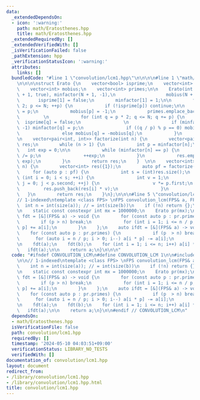 ```yaml
---
data:
  _extendedDependsOn:
  - icon: ':warning:'
    path: math/Eratosthenes.hpp
    title: math/Eratosthenes.hpp
  _extendedRequiredBy: []
  _extendedVerifiedWith: []
  _isVerificationFailed: false
  _pathExtension: hpp
  _verificationStatusIcon: ':warning:'
  attributes:
    links: []
  bundledCode: "#line 1 \"convolution/lcm1.hpp\"\n\n\n\n#line 1 \"math/Eratosthenes.hpp\"\
    \n\n\n\nstruct Erato {\n    vector<bool> isprime;\n    vector<int> minfactor;\n\
    \    vector<int> mobius;\n    vector<int> primes;\n\n    Erato(int N) : isprime(N\
    \ + 1, true), minfactor(N + 1, -1),\n                   mobius(N + 1, 1) {\n \
    \       isprime[1] = false;\n        minfactor[1] = 1;\n\n        for (int p =\
    \ 2; p <= N; ++p) {\n            if (!isprime[p]) continue;\n\n            minfactor[p]\
    \ = p;\n            mobius[p] = -1;\n            primes.emplace_back(p);\n   \
    \         \n            for (int q = p * 2; q <= N; q += p) {\n              \
    \  isprime[q] = false;\n                \n                if (minfactor[q] ==\
    \ -1) minfactor[q] = p;\n                if ((q / p) % p == 0) mobius[q] = 0;\n\
    \                else mobius[q] = -mobius[q];\n            }\n        }\n    }\n\
    \n    vector<pair<int, int>> factorize(int n) {\n        vector<pair<int, int>>\
    \ res;\n        while (n > 1) {\n            int p = minfactor[n];\n         \
    \   int exp = 0;\n\n            while (minfactor[n] == p) {\n                n\
    \ /= p;\n                ++exp;\n            }\n            res.emplace_back(p,\
    \ exp);\n        }\n        return res;\n    }  \n\n    vector<int> divisors(int\
    \ n) {\n        vector<int> res({1});\n        auto pf = factorize(n);\n\n   \
    \     for (auto p : pf) {\n            int s = (int)res.size();\n            for\
    \ (int i = 0; i < s; ++i) {\n                int v = 1;\n                for (int\
    \ j = 0; j < p.second; ++j) {\n                    v *= p.first;\n           \
    \         res.push_back(res[i] * v);\n                }\n            }\n     \
    \   }\n        return res;\n    }\n};\n\n\n#line 5 \"convolution/lcm1.hpp\"\n\n\
    // 1-indexed\ntemplate <class FPS> \nFPS convolution_lcm(FPS& a, FPS b) {\n  \
    \  int n = int(size(a)); // = int(size(b))\n    if (!n) return {};\n    n--;\n\
    \n    static const constexpr int mx = 1000000;\n    Erato pr(mx);\n\n    auto\
    \ fdt = [&](FPS& a) -> void {\n        for (const auto p : pr.primes) {\n    \
    \        if (p > n) break;\n            for (int i = 1; i <= n / p; i++) a[i *\
    \ p] += a[i];\n        }\n    };\n    auto ifdt = [&](FPS& a) -> void {\n    \
    \    for (const auto p : pr.primes) {\n            if (p  > n) break;\n      \
    \      for (auto i = n / p; i > 0; i--) a[i * p] -= a[i];\n        }\n    };\n\
    \n    fdt(a);\n    fdt(b);\n    for (int i = 1; i <= n; i++) a[i] *= b[i];\n \
    \   ifdt(a);\n\n    return a;\n}\n\n\n"
  code: "#ifndef CONVOLUTION_LCM\n#define CONVOLUTION_LCM 1\n\n#include \"../math/Eratosthenes.hpp\"\
    \n\n// 1-indexed\ntemplate <class FPS> \nFPS convolution_lcm(FPS& a, FPS b) {\n\
    \    int n = int(size(a)); // = int(size(b))\n    if (!n) return {};\n    n--;\n\
    \n    static const constexpr int mx = 1000000;\n    Erato pr(mx);\n\n    auto\
    \ fdt = [&](FPS& a) -> void {\n        for (const auto p : pr.primes) {\n    \
    \        if (p > n) break;\n            for (int i = 1; i <= n / p; i++) a[i *\
    \ p] += a[i];\n        }\n    };\n    auto ifdt = [&](FPS& a) -> void {\n    \
    \    for (const auto p : pr.primes) {\n            if (p  > n) break;\n      \
    \      for (auto i = n / p; i > 0; i--) a[i * p] -= a[i];\n        }\n    };\n\
    \n    fdt(a);\n    fdt(b);\n    for (int i = 1; i <= n; i++) a[i] *= b[i];\n \
    \   ifdt(a);\n\n    return a;\n}\n\n#endif // CONVOLUTION_LCM\n"
  dependsOn:
  - math/Eratosthenes.hpp
  isVerificationFile: false
  path: convolution/lcm1.hpp
  requiredBy: []
  timestamp: '2024-05-10 04:03:51+09:00'
  verificationStatus: LIBRARY_NO_TESTS
  verifiedWith: []
documentation_of: convolution/lcm1.hpp
layout: document
redirect_from:
- /library/convolution/lcm1.hpp
- /library/convolution/lcm1.hpp.html
title: convolution/lcm1.hpp
---
```

